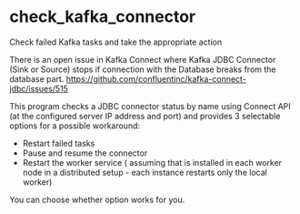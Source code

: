 # check_kafka_connector
Check failed Kafka tasks and take the appropriate action

There is an open issue in Kafka Connect where Kafka JDBC Connector (Sink or Source) stops if connection with the Database breaks from the database part.
https://github.com/confluentinc/kafka-connect-jdbc/issues/515

This program checks a JDBC connector status by name using Connect API (at the configured server IP address and port) and provides 3 selectable options for a possible workaround:
- Restart failed tasks
- Pause and resume the connector
- Restart the worker service ( assuming that is installed in each worker node in a distributed setup - each instance restarts only the local worker)

You can choose whether option works for you.
